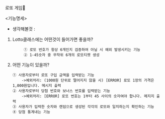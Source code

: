 로또 게임🎱

<기능명세>
- 생각해볼것 :
1.  Lotto클래스에는 어떤것이 들어가면 좋을까?
    ```
         ① 로또 번호가 항상 6개인지 검증하여 아닐 시 예외 발생시키는 기능
         ② 1-45숫자 중 무작위 6개의 로또티켓 생성
    ```
   2. 어떤 기능이 있을까?
       ```
       ① 사용자로부터 로또 구입 금액을 입력받는 기능
           ->예외처리: (1000원 단위로 떨어지지 않을 시) [ERROR] 로또 1장의 가격은 1,000원입니다. 메시지 출력
       ② 사용자로부터 당첨 번호와 보너스 번호를 입력받는 기능
           ->예외처리: [ERROR] 로또 번호는 1부터 45 사이의 숫자여야 합니다. 메지지 출력
       ③ 사용자가 입력한 숫자와 랜덤으로 생성된 각각의 로또와 일치하는지 확인하는 기능
       ④ 당첨 통계내는 기능
       ```

